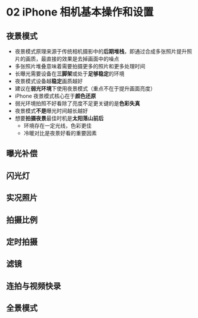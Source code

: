 # 02 iPhone 相机基本操作和设置

## 夜景模式

- 夜景模式原理来源于传统相机摄影中的**后期堆栈**，即通过合成多张照片提升照片的画质，最直接的效果是去掉画面中的噪点
- 多张照片堆叠意味着需要拍摄更多的照片和更多处理时间
- 长曝光需要设备在**三脚架**或处于**足够稳定**的环境
- 夜景模式设备越**稳定**画质越好
- 建议在**弱光环境**下使用夜景模式（重点不在于提升画面亮度）
- iPhone 夜景模式核心在于**颜色还原**
- 弱光环境拍照不好看除了亮度不足更关键的是**色彩失真**
- 夜景模式**不是**曝光时间越长越好
- 想要**拍摄夜景**最佳时机是**太阳落山前后**
  - 环境存在一定光线，色彩更佳
  - 冷暖对比是夜景好看的重要因素

## 曝光补偿

## 闪光灯

## 实况照片

## 拍摄比例

## 定时拍摄

## 滤镜

## 连拍与视频快录

## 全景模式

